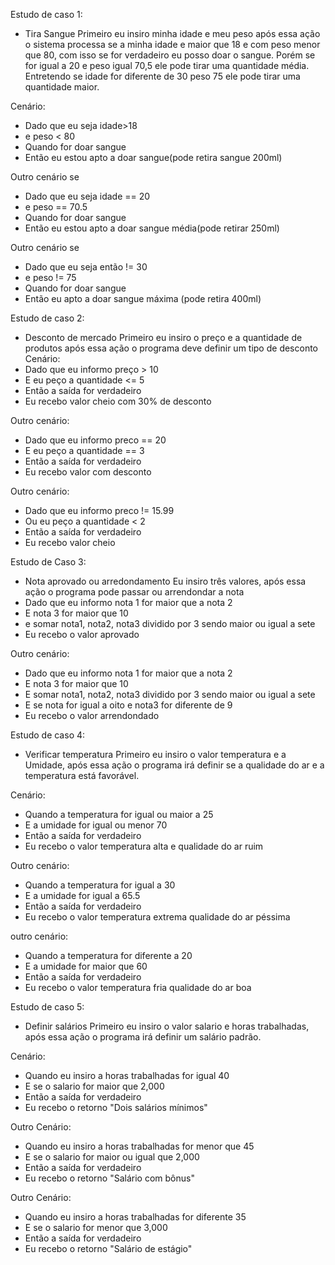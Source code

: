Estudo de caso 1:
- Tira Sangue
	Primeiro eu insiro minha idade e meu peso após essa ação o sistema processa se a minha idade e maior que 18 e com peso menor que 80, com isso se for verdadeiro eu posso doar o sangue.
	Porém se for igual a 20 e peso igual 70,5 ele pode tirar uma quantidade média.
	Entretendo se idade for diferente de  30 peso 75 ele pode tirar uma quantidade maior.

Cenário:
- Dado que eu seja idade>18
- e peso < 80
- Quando for doar sangue
- Então eu estou apto a doar sangue(pode retira sangue 200ml)

Outro cenário se 
- Dado que eu seja idade == 20 
- e peso == 70.5
- Quando for doar sangue
- Então eu estou apto a doar sangue média(pode retirar 250ml)

Outro cenário se
- Dado que eu seja então != 30
- e peso != 75
- Quando for doar sangue
- Então eu apto a doar sangue máxima (pode retira 400ml)

Estudo de caso 2:
- Desconto de mercado
	Primeiro eu insiro o preço e a quantidade de produtos após essa ação o programa deve definir um tipo de desconto
Cenário:
- Dado que eu  informo preço > 10
-  E eu peço a quantidade <= 5
- Então a saída for verdadeiro 
- Eu recebo valor cheio com 30% de desconto

Outro cenário:
- Dado que eu informo preco == 20
- E eu peço a quantidade == 3
- Então a saída for verdadeiro
- Eu recebo valor com desconto  

Outro cenário:
- Dado que eu informo preco != 15.99 
- Ou eu peço a quantidade < 2
- Então a saída for verdadeiro
- Eu recebo valor cheio


Estudo de Caso 3:
- Nota aprovado ou arredondamento
	Eu insiro três valores, após essa ação o programa pode passar ou arrendondar a nota
- Dado que eu informo nota 1 for maior que a nota 2
- E nota 3 for maior que 10
- e somar nota1, nota2, nota3 dividido por 3 sendo maior ou igual a sete 
- Eu recebo o valor aprovado

Outro cenário:
- Dado que eu informo nota 1 for maior que a nota 2
- E nota 3 for maior que 10
- E somar nota1, nota2, nota3 dividido por 3 sendo maior ou igual a sete
- E se nota for igual a oito e nota3 for diferente de 9
- Eu recebo o valor arrendondado 


Estudo de caso 4:
- Verificar temperatura
	Primeiro eu insiro o valor temperatura e a Umidade, após essa ação o programa irá definir se a qualidade do ar e a temperatura está favorável.

Cenário:
- Quando a temperatura for igual ou maior a 25
- E a umidade for igual ou menor 70
- Então a saída for verdadeiro
- Eu recebo o valor temperatura alta e qualidade do ar ruim 

Outro cenário:
- Quando a temperatura for igual a 30 
- E a umidade for igual a 65.5
- Então a saída for verdadeiro
- Eu recebo o valor temperatura extrema qualidade do ar péssima 

outro cenário:
- Quando a temperatura for diferente a 20 
- E a umidade for maior que 60
- Então a saída for verdadeiro
- Eu recebo o valor temperatura fria qualidade do ar boa


Estudo de caso 5:
- Definir salários 
	Primeiro eu insiro o valor salario e horas trabalhadas, após essa ação o programa irá
	definir um salário padrão.

Cenário:
- Quando eu insiro a horas trabalhadas for igual 40
- E se o salario for maior que 2,000
- Então a saída for verdadeiro
- Eu recebo o retorno "Dois salários mínimos"

Outro Cenário:
- Quando eu insiro a horas trabalhadas for menor que 45
- E se o salario for maior ou igual que 2,000
- Então a saída for verdadeiro
- Eu recebo o retorno "Salário com bônus"

Outro Cenário:
- Quando eu insiro a horas trabalhadas for diferente 35
- E se o salario for menor que 3,000
- Então a saída for verdadeiro
- Eu recebo o retorno "Salário de estágio"